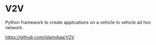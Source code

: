 V2V
===

Python framework to create applications on a vehicle to vehicle ad hoc network. 

https://github.com/islamdiaa/V2V
